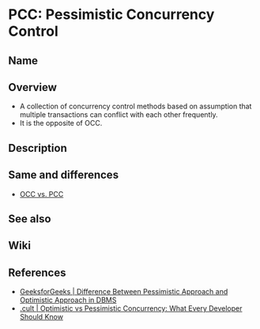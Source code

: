 # PCC: Pessimistic Concurrency Control

## Name

## Overview
- A collection of concurrency control methods based on assumption that multiple transactions can conflict with each other frequently.
- It is the opposite of OCC.

## Description

## Same and differences
- [OCC vs. PCC](../../differences/OCC_PCC.md)

## See also

## Wiki

## References
- [GeeksforGeeks | Difference Between Pessimistic Approach and Optimistic Approach in DBMS](https://www.geeksforgeeks.org/difference-between-pessimistic-approach-and-optimistic-approach-in-dbms/)
- [.cult | Optimistic vs Pessimistic Concurrency: What Every Developer Should Know](https://cult.honeypot.io/reads/optimistic-vs-pessimistic-concurrency/)
